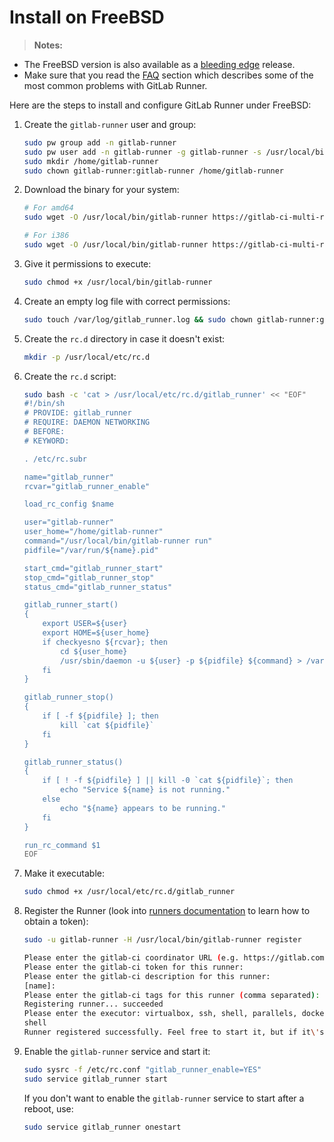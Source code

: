 # Install on FreeBSD

>**Notes:**
- The FreeBSD version is also available as a [bleeding edge](bleeding-edge.md)
  release.
- Make sure that you read the [FAQ](../faq/README.md) section which describes
  some of the most common problems with GitLab Runner.

Here are the steps to install and configure GitLab Runner under FreeBSD:

1. Create the `gitlab-runner` user and group:

    ```bash
    sudo pw group add -n gitlab-runner
    sudo pw user add -n gitlab-runner -g gitlab-runner -s /usr/local/bin/bash
    sudo mkdir /home/gitlab-runner
    sudo chown gitlab-runner:gitlab-runner /home/gitlab-runner
    ```

1. Download the binary for your system:

    ```bash
    # For amd64
    sudo wget -O /usr/local/bin/gitlab-runner https://gitlab-ci-multi-runner-downloads.s3.amazonaws.com/latest/binaries/gitlab-ci-multi-runner-freebsd-amd64

    # For i386
    sudo wget -O /usr/local/bin/gitlab-runner https://gitlab-ci-multi-runner-downloads.s3.amazonaws.com/latest/binaries/gitlab-ci-multi-runner-freebsd-386
    ```

1. Give it permissions to execute:

    ```bash
    sudo chmod +x /usr/local/bin/gitlab-runner
    ```

1. Create an empty log file with correct permissions:

    ```bash
    sudo touch /var/log/gitlab_runner.log && sudo chown gitlab-runner:gitlab-runner /var/log/gitlab_runner.log
    ```

1. Create the `rc.d` directory in case it doesn't exist:

    ```bash
    mkdir -p /usr/local/etc/rc.d
    ```

1. Create the `rc.d` script:

    ```bash
    sudo bash -c 'cat > /usr/local/etc/rc.d/gitlab_runner' << "EOF"
    #!/bin/sh
    # PROVIDE: gitlab_runner
    # REQUIRE: DAEMON NETWORKING
    # BEFORE:
    # KEYWORD:

    . /etc/rc.subr

    name="gitlab_runner"
    rcvar="gitlab_runner_enable"

    load_rc_config $name

    user="gitlab-runner"
    user_home="/home/gitlab-runner"
    command="/usr/local/bin/gitlab-runner run"
    pidfile="/var/run/${name}.pid"

    start_cmd="gitlab_runner_start"
    stop_cmd="gitlab_runner_stop"
    status_cmd="gitlab_runner_status"

    gitlab_runner_start()
    {
        export USER=${user}
        export HOME=${user_home}
        if checkyesno ${rcvar}; then
            cd ${user_home}
            /usr/sbin/daemon -u ${user} -p ${pidfile} ${command} > /var/log/gitlab_runner.log 2>&1
        fi
    }

    gitlab_runner_stop()
    {
        if [ -f ${pidfile} ]; then
            kill `cat ${pidfile}`
        fi
    }

    gitlab_runner_status()
    {
        if [ ! -f ${pidfile} ] || kill -0 `cat ${pidfile}`; then
            echo "Service ${name} is not running."
        else
            echo "${name} appears to be running."
        fi
    }

    run_rc_command $1
    EOF
    ```

1. Make it executable:

    ```bash
    sudo chmod +x /usr/local/etc/rc.d/gitlab_runner
    ```
1. Register the Runner (look into [runners documentation](https://docs.gitlab.com/ce/ci/runners/) to learn how to obtain a token):

    ```bash
    sudo -u gitlab-runner -H /usr/local/bin/gitlab-runner register

    Please enter the gitlab-ci coordinator URL (e.g. https://gitlab.com):
    Please enter the gitlab-ci token for this runner:
    Please enter the gitlab-ci description for this runner:
    [name]:
    Please enter the gitlab-ci tags for this runner (comma separated):
    Registering runner... succeeded
    Please enter the executor: virtualbox, ssh, shell, parallels, docker, docker-ssh:
    shell
    Runner registered successfully. Feel free to start it, but if it\'s running already the config should be automatically reloaded!
    ```

1. Enable the `gitlab-runner` service and start it:

    ```bash
    sudo sysrc -f /etc/rc.conf "gitlab_runner_enable=YES"
    sudo service gitlab_runner start
    ```

    If you don't want to enable the `gitlab-runner` service to start after a
    reboot, use:

    ```bash
    sudo service gitlab_runner onestart
    ```
